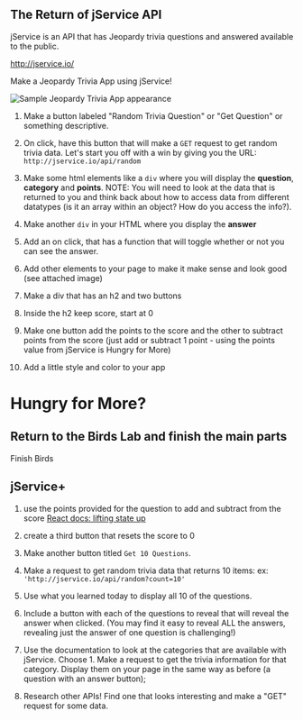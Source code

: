 ## The Return of jService API

jService is an API that has Jeopardy trivia questions and answered available to the public.

http://jservice.io/

Make a Jeopardy Trivia App using jService!

![Sample Jeopardy Trivia App appearance](https://i.imgur.com/gw3cvyD.png)

1. Make a button labeled "Random Trivia Question" or "Get Question" or something descriptive.

1. On click, have this button that will make a `GET` request to get random trivia data.  Let's start you off with a win by giving you the URL: `http://jservice.io/api/random`

1. Make some html elements like a  `div` where you will display the **question**, **category** and **points**. NOTE: You will need to look at the data that is returned to you and think back about how to access data from different datatypes (is it an array within an object? How do you access the info?).

1. Make another `div` in your HTML where you display the **answer**

1. Add an on click, that has a function that will toggle whether or not you can see the answer.

1. Add other elements to your page to make it make sense and look good (see attached image)

1. Make a div that has an h2 and two buttons

1. Inside the h2 keep score, start at 0

1. Make one button add the points to the score and the other to subtract points from the score (just add or subtract 1 point - using the points value from jService is Hungry for More)

1. Add a little style and color to your app

# Hungry for More?

## Return to the Birds Lab and finish the main parts

Finish Birds

## jService+

1. use the points provided for the question to add and subtract from the score [React docs: lifting state up](https://reactjs.org/docs/lifting-state-up.html)

1. create a third button that resets the score to 0

1. Make another button titled `Get 10 Questions`.

1. Make a request to get random trivia data that returns 10 items:
ex: `'http://jservice.io/api/random?count=10'`

1. Use what you learned today to display all 10 of the questions.

1. Include a button with each of the questions to reveal that will reveal the answer when clicked. (You may find it easy to reveal ALL the answers, revealing just the answer of one question is challenging!)

1. Use the documentation to look at the categories that are available with jService. Choose 1. Make a request to get the trivia information for that category. Display them on your page in the same way as before (a question with an answer button);

1. Research other APIs! Find one that looks interesting and make a "GET" request for some data.
